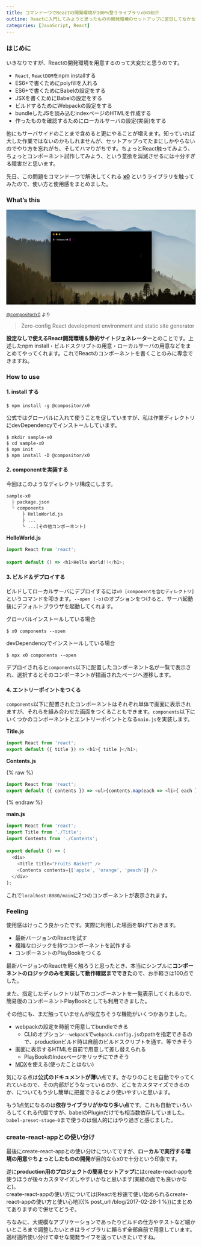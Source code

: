 ```yaml
---
title: コマンド一つでReactの開発環境が100％整うライブラリx0の紹介
outline: Reactに入門してみようと思ったものの開発環境のセットアップに苦労してなかなか開発着手できない…なんて経験ありませんか？  それ、もうやらなくても大丈夫なんです。コマンド一つで簡単に済ます方法がありました😌
categories: [JavaScript, React]
---
```


### はじめに

いきなりですが、Reactの開発環境を用意するのって大変だと思うのです。

* `React`, `ReactDOM`をnpm installする
* ES6+で書くためにpolyfillを入れる
* ES6+で書くためにBabelの設定をする
* JSXを書くためにBabelの設定をする
* ビルドするためにWebpackの設定をする
* bundleしたJSを読み込むindexページのHTMLを作成する
* 作ったものを確認するためにローカルサーバの設定(実装)をする

他にもサーバサイドのことまで含めると更にやることが増えます。知っていれば大した作業ではないのかもしれませんが、セットアップってたまにしかやらないのでやり方を忘れがち、そしてハマりがちです。ちょっとReact触ってみよう、ちょっとコンポーネント試作してみよう、という意欲を消滅させるには十分すぎる障害だと思います。

先日、この問題をコマンド一つで解決してくれる **[x0](https://compositor.io/x0/)** というライブラリを触ってみたので、使い方と使用感をまとめました。


### What’s this

![x0demo](/assets/2018-05-30-hellox0.gif)

<small>[@compositor/x0](https://compositor.io/x0/) より</small>

> Zero-config React development environment and static site generator

**設定なしで使えるReact開発環境＆静的サイトジェネレーター**とのことです。上述したnpm install・ビルドスクリプトの用意・ローカルサーバの用意などをまとめてやってくれます。これでReactのコンポーネントを書くことのみに専念できますね。


### How to use

#### 1. install する

```
$ npm install -g @compositor/x0
```

公式ではグローバルに入れて使うことを促していますが、私は作業ディレクトリにdevDependencyでインストールしています。

```
$ mkdir sample-x0
$ cd sample-x0
$ npm init
$ npm install -D @compositor/x0
```


#### 2. componentを実装する

今回はこのようなディレクトリ構成にします。
```
sample-x0
  ├ package.json
  └ components
      ├ HelloWorld.js
      ├ ...
      └ ...(その他コンポーネント)
```

**HelloWorld.js**
```js
import React from 'react';

export default () => <h1>Hello World!!</h1>;
```

#### 3. ビルド＆デプロイする

ビルドしてローカルサーバにデプロイするには`x0 [componentを含むディレクトリ]`というコマンドを叩きます。`--open (-o)`のオプションをつけると、サーバ起動後にデフォルトブラウザを起動してくれます。

グローバルインストールしている場合
```
$ x0 components --open
```

devDependencyでインストールしている場合
```
$ npx x0 components --open
```

デプロイされると`components`以下に配置したコンポーネント名が一覧で表示され、選択するとそのコンポーネントが描画されたページへ遷移します。

#### 4. エントリーポイントをつくる
`components`以下に配置されたコンポーネントはそれぞれ単体で画面に表示されますが、それらを組み合わせた画面をつくることもできます。`components`以下にいくつかのコンポーネントとエントリーポイントとなる`main.js`を実装します。

**Title.js**
```js
import React from 'react';
export default ({ title }) => <h1>{ title }</h1>;
```

**Contents.js**

{% raw %}

```js
import React from 'react';
export default ({ contents }) => <ul>{contents.map(each => <li>{ each }</li>)}</ul>;
```

{% endraw %}

**main.js**

```js
import React from 'react';
import Title from './Title';
import Contents from './Contents';

export default () => (
  <div>
    <Title title="Fruits Basket" />
    <Contents contents={['apple', 'orange', 'peach']} />
  </div>
);
```


これで`localhost:8080/main`に2つのコンポーネントが表示されます。


### Feeling

使用感はけっこう良かったです。実際に利用した場面を挙げておきます。

* 最新バージョンのReactを試す
* 複雑なロジックを持つコンポーネントを試作する
* コンポーネントのPlayBookをつくる

最新バージョンのReactを軽く触ろうと思ったとき、本当にシンプルに**コンポーネントのロジックのみを実装して動作確認までできた**ので、お手軽さは100点でした。

また、指定したディレクトリ以下のコンポーネントを一覧表示してくれるので、簡易版のコンポーネントPlayBookとしても利用できました。

その他にも、まだ触っていませんが役立ちそうな機能がいくつかありました。

* webpackの設定を時前で用意してbundleできる
    * CLIのオプション`--webpack`で`webpack.config.js`のpathを指定できるので、productionビルド時は自前のビルドスクリプトを通す、等できそう
* 画面に表示するHTMLを自前で用意して差し替えられる
    * PlayBookのIndexページをリッチにできそう
* [MDX](https://github.com/mdx-js/mdx)を使える(使ったことはない)


気になる点は**公式のドキュメントが薄い**点です。かなりのことを自動でやってくれているので、その内部がどうなっているのか、どこをカスタマイズできるのか、についてもう少し簡単に把握できるとより使いやすいと思います。

もう1点気になるのは**依存ライブラリがかなり多い点**です。これも自動でいろいろしてくれる代償ですが、babelのPluginだけでも相当数依存していました。`babel-preset-stage-0`まで使うのは個人的にはやり過ぎと感じました。


### create-react-appとの使い分け

最後にcreate-react-appとの使い分けについてですが、**ローカルで実行する環境の用意**や**ちょっとしたものの開発**が目的ならx0で十分という印象です。

逆に**production用のプロジェクトの簡易セットアップ**にはcreate-react-appを使うほうが後々カスタマイズしやすいかなと思います(実績の面でも良いかなと)。  
create-react-appの使い方については[Reactを秒速で使い始められるcreate-react-appの使い方と使い心地]({% post_url /blog/2017-02-28-1 %})にまとめてありますので併せてどうぞ。

ちなみに、大規模なアプリケーションであったりビルドの仕方やテストなど細かいところまで調整したいときはライブラリに頼らず全部自前で用意しています。適材適所使い分けて幸せな開発ライフを送っていきたいですね。